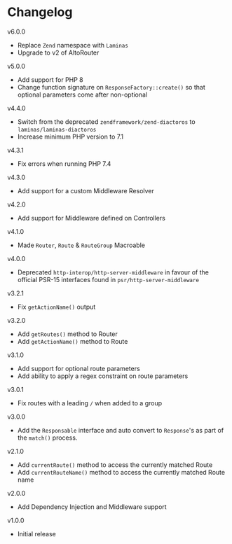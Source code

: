 # Changelog

v6.0.0
- Replace `Zend` namespace with `Laminas`
- Upgrade to v2 of AltoRouter

v5.0.0
- Add support for PHP 8
- Change function signature on `ResponseFactory::create()` so that optional parameters come after non-optional

v4.4.0
- Switch from the deprecated `zendframework/zend-diactoros` to `laminas/laminas-diactoros`
- Increase minimum PHP version to 7.1

v4.3.1
- Fix errors when running PHP 7.4

v4.3.0
- Add support for a custom Middleware Resolver

v4.2.0
- Add support for Middleware defined on Controllers

v4.1.0
- Made `Router`, `Route` & `RouteGroup` Macroable

v4.0.0
- Deprecated `http-interop/http-server-middleware` in favour of the official PSR-15 interfaces found in `psr/http-server-middleware`

v3.2.1
- Fix `getActionName()` output

v3.2.0
- Add `getRoutes()` method to Router
- Add `getActionName()` method to Route

v3.1.0
- Add support for optional route parameters
- Add ability to apply a regex constraint on route parameters

v3.0.1
- Fix routes with a leading `/` when added to a group

v3.0.0
- Add the `Responsable` interface and auto convert to `Response`'s as part of the `match()` process.

v2.1.0
- Add `currentRoute()` method to access the currently matched Route
- Add `currentRouteName()` method to access the currently matched Route name

v2.0.0
- Add Dependency Injection and Middleware support

v1.0.0
- Initial release
